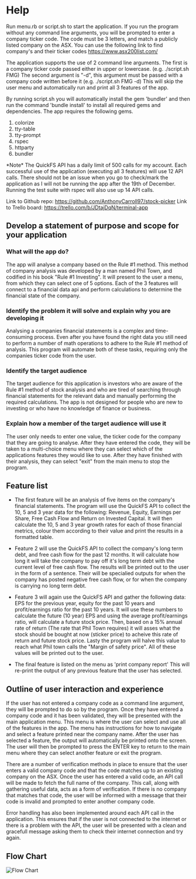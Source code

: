 # Help
Run menu.rb or script.sh to start the application. If you run the program without any command line arguments, you will be prompted to enter a company ticker code. The code must be 3 letters, and match a publicly listed company on the ASX. You can use the following link to find company's and their ticker codes https://www.asx200list.com/

The application supports the use of 2 command line arguments. The first is a company ticker code passed either in upper or lowercase. (e.g. ./script.sh FMG) The second argument is "-d", this argument must be passed with a company code written before it (e.g. ./script.sh FMG -d) This will skip the user menu and automatically run and print all 3 features of the app.

By running script.sh you will automatically install the gem 'bundler' and then run the command 'bundle install' to install all required gems and dependencies. The app requires the following gems.
1. colorize
2. tty-table
3. tty-prompt
4. rspec
5. httparty
6. bundler

\*Note* The QuickFS API has a daily limit of 500 calls for my account. Each successful use of the application (executing all 3 features) will use 12 API calls. There should not be an issue when you go to check/mark the application as I will not be running the app after the 19th of December. Running the test suite with rspec will also use up 14 API calls.

Link to Github repo: https://github.com/AnthonyCarroll97/stock-picker
Link to Trello board: https://trello.com/b/JDtajDqN/terminal-app



## Develop a statement of purpose and scope for your application

### What will the app do?
The app will analyse a company based on the Rule #1 method. This method of company analysis was developed by a man named Phil Town, and codified in his book "Rule #1 Investing". It will present to the user a menu, from which they can select one of 5 options. Each of the 3 features will connect to a financial data api and perform calculations to determine the financial state of the company.

### Identify the problem it will solve and explain why you are developing it
Analysing a companies financial statements is a complex and time-consuming process. Even after you have found the right data you still need to perform a number of math operations to adhere to the Rule #1 method of analysis. This program will automate both of these tasks, requiring only the companies ticker code from the user.

### Identify the target audience
The target audience for this application is investors who are aware of the Rule #1 method of stock analysis and who are tired of searching through financial statements for the relevant data and manually performing the required calculations. The app is not designed for people who are new to investing or who have no knowledge of finance or business.

### Explain how a member of the target audience will use it
The user only needs to enter one value, the ticker code for the company that they are going to analyse. After they have entered the code, they will be taken to a multi-choice menu where they can select which of the applications features they would like to use. After they have finished with their analysis, they can select "exit" from the main menu to stop the program.

## Feature list
- The first feature will be an analysis of five items on the company's financial statements. The program will use the QuickFS API to collect the 10, 5 and 3 year data for the following: Revenue, Equity, Earnings per Share, Free Cash Flow and Return on Invested Capital. It will then calculate the 10, 5 and 3 year growth rates for each of those financial metrics, colour them according to their value and print the results in a formatted table.

- Feature 2 will use the QuickFS API to collect the company's long term debt, and free cash flow for the past 12 months. It will calculate how long it will take the company to pay off it's long term debt with the current level of free cash flow. The results will be printed out to the user in the form of a sentence. Their will be specialied outputs for when the company has posted negative free cash flow, or for when the company is carrying no long term debt.

- Feature 3 will again use the QuickFS API and gather the following data: EPS for the previous year, equity for the past 10 years and profit/earnings ratio for the past 10 years. It will use these numbers to calculate the future (10 year) EPS and using the average profit/earnings ratio, will calculate a future stock price. Then, based on a 15% annual rate of return (The rate that Phil Town requires) it will asses what the stock should be bought at now (sticker price) to acheive this rate of return and future stock price. Lasty the program will halve this value to reach what Phil town calls the "Margin of safety price". All of these values will be printed out to the user.

- The final feature is listed on the menu as 'print company report' This will re-print the output of any previous feature that the user has selected.

## Outline of user interaction and experience
If the user has not entered a company code as a command line argument, they will be prompted to do so by the program. Once they have entered a company code and it has been validated, they will be presented with the main application menu. This menu is where the user can select and use all of the features in the app. The menu has instructions for how to navigate and select a feature printed near the company name. After the user has selected a feature, the output will automatically be printed onto the screen. The user will then be prompted to press the ENTER key to return to the main menu where they can select another feature or exit the program. 

There are a number of verification methods in place to ensure that the user enters a valid company code and that the code matches up to an existing company on the ASX. Once the user has entered a valid code, an API call will be made to fetch the full name of the company. This call, along with gathering useful data, acts as a form of verification. If there is no company that matches that code, the user will be informed with a message that their code is invalid and prompted to enter another company code. 

Error handling has also been implemented around each API call in the application. This ensures that if the user is not connected to the internet or there is a problem with the API, the user will be presented with a clean and gracefull message asking them to check their internet connection and try again.

## Flow Chart

![Flow Chart](./docs/flow_chart.png)
